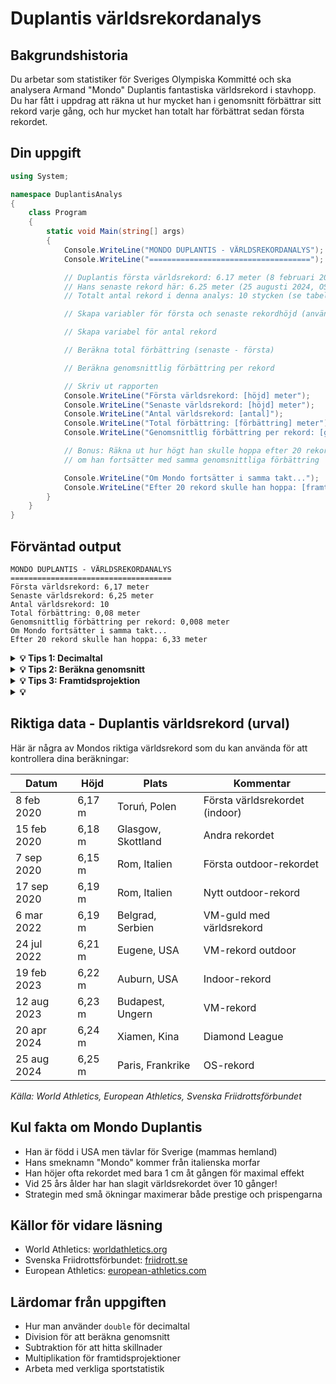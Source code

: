 # Duplantis världsrekordanalys

## Bakgrundshistoria
Du arbetar som statistiker för Sveriges Olympiska Kommitté och ska analysera Armand "Mondo" Duplantis fantastiska världsrekord i stavhopp. Du har fått i uppdrag att räkna ut hur mycket han i genomsnitt förbättrar sitt rekord varje gång, och hur mycket han totalt har förbättrat sedan första rekordet.

## Din uppgift

```csharp
using System;

namespace DuplantisAnalys
{
    class Program
    {
        static void Main(string[] args)
        {
            Console.WriteLine("MONDO DUPLANTIS - VÄRLDSREKORDANALYS");
            Console.WriteLine("====================================");

            // Duplantis första världsrekord: 6.17 meter (8 februari 2020)
            // Hans senaste rekord här: 6.25 meter (25 augusti 2024, OS i Paris)
            // Totalt antal rekord i denna analys: 10 stycken (se tabellen nedan)

            // Skapa variabler för första och senaste rekordhöjd (använd double för decimaler)

            // Skapa variabel för antal rekord

            // Beräkna total förbättring (senaste - första)

            // Beräkna genomsnittlig förbättring per rekord

            // Skriv ut rapporten
            Console.WriteLine("Första världsrekord: [höjd] meter");
            Console.WriteLine("Senaste världsrekord: [höjd] meter");
            Console.WriteLine("Antal världsrekord: [antal]");
            Console.WriteLine("Total förbättring: [förbättring] meter");
            Console.WriteLine("Genomsnittlig förbättring per rekord: [genomsnitt] meter");

            // Bonus: Räkna ut hur högt han skulle hoppa efter 20 rekord
            // om han fortsätter med samma genomsnittliga förbättring

            Console.WriteLine("Om Mondo fortsätter i samma takt...");
            Console.WriteLine("Efter 20 rekord skulle han hoppa: [framtida höjd] meter");
        }
    }
}
```

## Förväntad output
```
MONDO DUPLANTIS - VÄRLDSREKORDANALYS
====================================
Första världsrekord: 6,17 meter
Senaste världsrekord: 6,25 meter
Antal världsrekord: 10
Total förbättring: 0,08 meter
Genomsnittlig förbättring per rekord: 0,008 meter
Om Mondo fortsätter i samma takt...
Efter 20 rekord skulle han hoppa: 6,33 meter
```

<details>
<summary><strong>💡 Tips 1: Decimaltal</strong></summary>

För att arbeta med höjder som 6.17 meter behöver du `double` datatyp:

```csharp
double förstaRekord = 6.17;
double senasteRekord = 6.25;
```

Använd punkt (.) som decimaltecken i koden, även om utskriften visar komma.

</details>

<details>
<summary><strong>💡 Tips 2: Beräkna genomsnitt</strong></summary>

För att beräkna genomsnittlig förbättring per rekord, dela total förbättring med antal rekord:

```csharp
double totalFörbättring = senasteRekord - förstaRekord;
double genomsnitt = totalFörbättring / antalRekord;
```

Division med `/` operatorn ger dig medelvärdet.

</details>

<details>
<summary><strong>💡 Tips 3: Framtidsprojektion</strong></summary>

För att beräkna en framtida höjd, använd multiplikation:

```csharp
double framtidaHöjd = förstaRekord + (genomsnitt * framtidaAntalRekord);
```

Detta tar första rekordet och lägger till förbättringen gånger antalet rekord.

</details>

<details>
<summary><strong>💡 </strong></summary>

```csharp
using System;

namespace DuplantisAnalys
{
    class Program
    {
        static void Main(string[] args)
        {
            Console.WriteLine("MONDO DUPLANTIS - VÄRLDSREKORDANALYS");
            Console.WriteLine("====================================");

            // Duplantis rekorddata
            double förstaRekord = 6.17;    // meter (8 februari 2020)
            double senasteRekord = 6.25;   // meter (25 augusti 2024, OS Paris)
            int antalRekord = 10;

            // Beräkna total förbättring
            double totalFörbättring = senasteRekord - förstaRekord;

            // Beräkna genomsnittlig förbättring per rekord
            double genomsnittligFörbättring = totalFörbättring / antalRekord;

            // Skriv ut rapporten
            Console.WriteLine("Första världsrekord: " + förstaRekord + " meter");
            Console.WriteLine("Senaste världsrekord: " + senasteRekord + " meter");
            Console.WriteLine("Antal världsrekord: " + antalRekord);
            Console.WriteLine("Total förbättring: " + totalFörbättring + " meter");
            Console.WriteLine("Genomsnittlig förbättring per rekord: " + genomsnittligFörbättring + " meter");

            // Bonus: Framtida projektion
            int framtidaAntalRekord = 20;
            double framtidaHöjd = förstaRekord + (genomsnittligFörbättring * framtidaAntalRekord);

            Console.WriteLine("Om Mondo fortsätter i samma takt...");
            Console.WriteLine("Efter " + framtidaAntalRekord + " rekord skulle han hoppa: " + framtidaHöjd + " meter");
        }
    }
}
```

</details>

## Riktiga data - Duplantis världsrekord (urval)

Här är några av Mondos riktiga världsrekord som du kan använda för att kontrollera dina beräkningar:

| Datum | Höjd | Plats | Kommentar |
|-------|------|-------|-----------|
| 8 feb 2020 | 6,17 m | Toruń, Polen | Första världsrekordet (indoor) |
| 15 feb 2020 | 6,18 m | Glasgow, Skottland | Andra rekordet |
| 7 sep 2020 | 6,15 m | Rom, Italien | Första outdoor-rekordet |
| 17 sep 2020 | 6,19 m | Rom, Italien | Nytt outdoor-rekord |
| 6 mar 2022 | 6,19 m | Belgrad, Serbien | VM-guld med världsrekord |
| 24 jul 2022 | 6,21 m | Eugene, USA | VM-rekord outdoor |
| 19 feb 2023 | 6,22 m | Auburn, USA | Indoor-rekord |
| 12 aug 2023 | 6,23 m | Budapest, Ungern | VM-rekord |
| 20 apr 2024 | 6,24 m | Xiamen, Kina | Diamond League |
| 25 aug 2024 | 6,25 m | Paris, Frankrike | OS-rekord |

*Källa: World Athletics, European Athletics, Svenska Friidrottsförbundet*

## Kul fakta om Mondo Duplantis
- Han är född i USA men tävlar för Sverige (mammas hemland)
- Hans smeknamn "Mondo" kommer från italienska morfar
- Han höjer ofta rekordet med bara 1 cm åt gången för maximal effekt
- Vid 25 års ålder har han slagit världsrekordet över 10 gånger!
- Strategin med små ökningar maximerar både prestige och prispengarna

## Källor för vidare läsning
- World Athletics: [worldathletics.org](https://worldathletics.org)
- Svenska Friidrottsförbundet: [friidrott.se](https://friidrott.se)
- European Athletics: [european-athletics.com](https://european-athletics.com)

## Lärdomar från uppgiften
- Hur man använder `double` för decimaltal
- Division för att beräkna genomsnitt
- Subtraktion för att hitta skillnader
- Multiplikation för framtidsprojektioner
- Arbeta med verkliga sportstatistik
